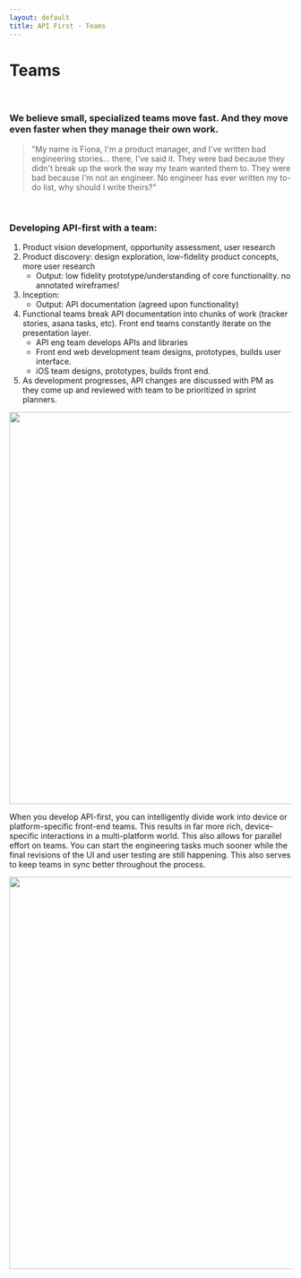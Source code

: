 ```yaml
---
layout: default
title: API First - Teams
---
```


# Teams
<br />

### We believe small, specialized teams move fast. And they move even faster when they manage their own work. 

> "My name is Fiona, I'm a product manager, and I've written bad engineering stories...  there, I've said it. They were bad because they didn't break up the work the way my team wanted them to. They were bad because I'm not an engineer. No engineer has ever written my to-do list, why should I write theirs?"
<br />

### Developing API-first with a team:
1. Product vision development, opportunity assessment, user research
2. Product discovery: design exploration, low-fidelity product concepts, more user research
    * Output: low fidelity prototype/understanding of core functionality. no annotated wireframes! 
3. Inception: 
    * Output: API documentation (agreed upon functionality) 
4. Functional teams break API documentation into chunks of work (tracker stories, asana tasks, etc). Front end teams constantly iterate on the presentation layer.
    * API eng team develops APIs and libraries
    * Front end web development team designs, prototypes, builds user interface. 
    * iOS team designs, prototypes, builds front end.  
5. As development progresses, API changes are discussed with PM as they come up and reviewed with team to be prioritized in sprint planners. 

<div align="center" class="large">
  <img src="/images/teams-1.jpg" width="700"></img>
</div>

When you develop API-first, you can intelligently divide work into device or platform-specific front-end teams. This results in far more rich, device-specific interactions in a multi-platform world.  This also allows for parallel effort on teams.  You can start the engineering tasks much sooner while the final revisions of the UI and user testing are still happening.  This also serves to keep teams in sync better throughout the process.

<div align="center">
  <img src="/images/teams-2.jpg" width="700"></img>
</div>
